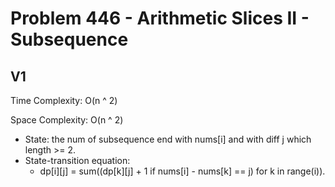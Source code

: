 # Problem 446 - Arithmetic Slices II - Subsequence

## V1

Time Complexity: O(n ^ 2)

Space Complexity: O(n ^ 2)

- State: the num of subsequence end with nums[i] and with diff j which length >= 2.
- State-transition equation:
    - dp[i][j] = sum((dp[k][j] + 1 if nums[i] - nums[k] == j) for k in range(i)).
